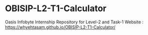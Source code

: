 # OBISIP-L2-T1-Calculator
Oasis Infobyte Internship Repository for Level-2 and Task-1
Website : https://whyehtasam.github.io/OBISIP-L2-T1-Calculator/

